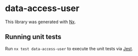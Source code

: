 # data-access-user

This library was generated with [Nx](https://nx.dev).

## Running unit tests

Run `nx test data-access-user` to execute the unit tests via [Jest](https://jestjs.io).
